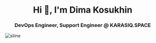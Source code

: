 <h1 align="center">Hi 👋, I'm Dima Kosukhin</h1>
<h3 align="center">DevOps Engineer, Support Engineer @ KARASIQ.SPACE</h3>
<p align="left"> <img src="https://komarev.com/ghpvc/?username=sliine" alt="sliine" /> </p>

